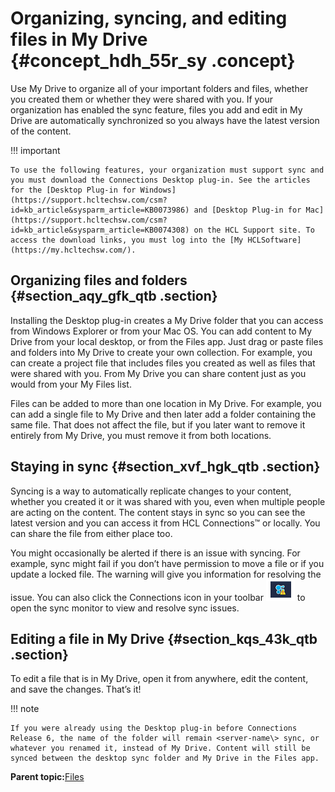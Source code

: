 # Organizing, syncing, and editing files in My Drive {#concept_hdh_55r_sy .concept}

Use My Drive to organize all of your important folders and files, whether you created them or whether they were shared with you. If your organization has enabled the sync feature, files you add and edit in My Drive are automatically synchronized so you always have the latest version of the content.

!!! important 
    
    To use the following features, your organization must support sync and you must download the Connections Desktop plug-in. See the articles for the [Desktop Plug-in for Windows](https://support.hcltechsw.com/csm?id=kb_article&sysparm_article=KB0073986) and [Desktop Plug-in for Mac](https://support.hcltechsw.com/csm?id=kb_article&sysparm_article=KB0074308) on the HCL Support site. To access the download links, you must log into the [My HCLSoftware](https://my.hcltechsw.com/).

## Organizing files and folders {#section_aqy_gfk_qtb .section}

Installing the Desktop plug-in creates a My Drive folder that you can access from Windows Explorer or from your Mac OS. You can add content to My Drive from your local desktop, or from the Files app. Just drag or paste files and folders into My Drive to create your own collection. For example, you can create a project file that includes files you created as well as files that were shared with you. From My Drive you can share content just as you would from your My Files list.

Files can be added to more than one location in My Drive. For example, you can add a single file to My Drive and then later add a folder containing the same file. That does not affect the file, but if you later want to remove it entirely from My Drive, you must remove it from both locations.

## Staying in sync {#section_xvf_hgk_qtb .section}

Syncing is a way to automatically replicate changes to your content, whether you created it or it was shared with you, even when multiple people are acting on the content. The content stays in sync so you can see the latest version and you can access it from HCL Connections™ or locally. You can share the file from either place too.

You might occasionally be alerted if there is an issue with syncing. For example, sync might fail if you don’t have permission to move a file or if you update a locked file. The warning will give you information for resolving the issue. You can also click the Connections icon in your toolbar ![Connections icon](images/MyDriveicon.PNG) to open the sync monitor to view and resolve sync issues.

## Editing a file in My Drive {#section_kqs_43k_qtb .section}

To edit a file that is in My Drive, open it from anywhere, edit the content, and save the changes. That’s it!

!!! note
    
    If you were already using the Desktop plug-in before Connections Release 6, the name of the folder will remain <server-name\> sync, or whatever you renamed it, instead of My Drive. Content will still be synced between the desktop sync folder and My Drive in the Files app.

**Parent topic:**[Files](../files/fframe.md)

